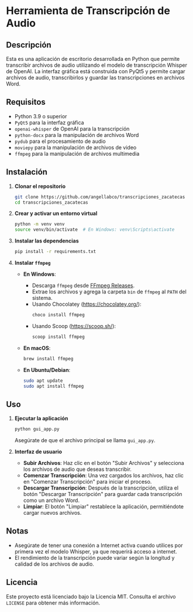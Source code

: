 # Herramienta de Transcripción de Audio

## Descripción

Esta es una aplicación de escritorio desarrollada en Python que permite transcribir archivos de audio utilizando el modelo de transcripción Whisper de OpenAI. La interfaz gráfica está construida con PyQt5 y permite cargar archivos de audio, transcribirlos y guardar las transcripciones en archivos Word.

## Requisitos

- Python 3.9 o superior
- `PyQt5` para la interfaz gráfica
- `openai-whisper` de OpenAI para la transcripción
- `python-docx` para la manipulación de archivos Word
- `pydub` para el procesamiento de audio
- `moviepy` para la manipulación de archivos de video
- `ffmpeg` para la manipulación de archivos multimedia

## Instalación

1. **Clonar el repositorio**

    ```sh
    git clone https://github.com/angellabco/transcripciones_zacatecas
    cd transcripciones_zacatecas
    ```

2. **Crear y activar un entorno virtual**

    ```sh
    python -m venv venv
    source venv/bin/activate  # En Windows: venv\Scripts\activate
    ```

3. **Instalar las dependencias**

    ```sh
    pip install -r requirements.txt
    ```

4. **Instalar `ffmpeg`**

    - **En Windows**:
        - Descarga `ffmpeg` desde [FFmpeg Releases](https://ffmpeg.org/download.html).
        - Extrae los archivos y agrega la carpeta `bin` de `ffmpeg` al `PATH` del sistema.
        - Usando Chocolatey (https://chocolatey.org/):
          ```sh
          choco install ffmpeg
          ```
        - Usando Scoop (https://scoop.sh/):
          ```sh
          scoop install ffmpeg
          ```

    - **En macOS**:
        ```sh
        brew install ffmpeg
        ```

    - **En Ubuntu/Debian**:
        ```sh
        sudo apt update
        sudo apt install ffmpeg
        ```

## Uso

1. **Ejecutar la aplicación**

    ```sh
    python gui_app.py
    ```

    Asegúrate de que el archivo principal se llama `gui_app.py`.

2. **Interfaz de usuario**

    - **Subir Archivos**: Haz clic en el botón "Subir Archivos" y selecciona los archivos de audio que deseas transcribir.
    - **Comenzar Transcripción**: Una vez cargados los archivos, haz clic en "Comenzar Transcripción" para iniciar el proceso.
    - **Descargar Transcripción**: Después de la transcripción, utiliza el botón "Descargar Transcripción" para guardar cada transcripción como un archivo Word.
    - **Limpiar**: El botón "Limpiar" restablece la aplicación, permitiéndote cargar nuevos archivos.

## Notas

- Asegúrate de tener una conexión a Internet activa cuando utilices por primera vez el modelo Whisper, ya que requerirá acceso a internet.
- El rendimiento de la transcripción puede variar según la longitud y calidad de los archivos de audio.

## Licencia

Este proyecto está licenciado bajo la Licencia MIT. Consulta el archivo `LICENSE` para obtener más información.
